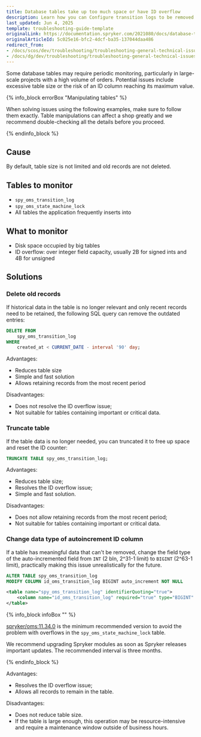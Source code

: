 ```yaml
---
title: Database tables take up too much space or have ID overflow
description: Learn how you can Configure transition logs to be removed automatically within your Spryker projects.
last_updated: Jun 4, 2025
template: troubleshooting-guide-template
originalLink: https://documentation.spryker.com/2021080/docs/database-tables-take-up-too-much-space-or-have-id-overflow
originalArticleId: 5c025e16-bfc2-4dcf-ba35-137044daa486
redirect_from:
- /docs/scos/dev/troubleshooting/troubleshooting-general-technical-issues/the-spy-oms-transition-log-table-takes-up-too-much-space.html
- /docs/dg/dev/troubleshooting/troubleshooting-general-technical-issues/the-spy-oms-transition-log-table-takes-up-too-much-space.html
---
```


Some database tables may require periodic monitoring, particularly in large-scale projects with a high volume of orders. Potential issues include excessive table size or the risk of an ID column reaching its maximum value.

{% info_block errorBox "Manipulating tables" %}

When solving issues using the following examples, make sure to follow them exactly. Table manipulations can affect a shop greatly and we recommend double-checking all the details before you proceed.

{% endinfo_block %}

## Cause

By default, table size is not limited and old records are not deleted.

## Tables to monitor

- `spy_oms_transition_log`
- `spy_oms_state_machine_lock`
- All tables the application frequently inserts into

## What to monitor

- Disk space occupied by big tables
- ID overflow: over integer field capacity, usually 2B for signed ints and 4B for unsigned

## Solutions

### Delete old records

If historical data in the table is no longer relevant and only recent records need to be retained, the following SQL query can remove the outdated entries:

```sql
DELETE FROM
	spy_oms_transition_log
WHERE
	created_at < CURRENT_DATE - interval '90' day;
```

Advantages:

- Reduces table size
- Simple and fast solution
- Allows retaining records from the most recent period

Disadvantages:

- Does not resolve the ID overflow issue;
- Not suitable for tables containing important or critical data.

### Truncate table

If the table data is no longer needed, you can truncated it to free up space and reset the ID counter:

```sql
TRUNCATE TABLE spy_oms_transition_log;
```

Advantages:

- Reduces table size;
- Resolves the ID overflow issue;
- Simple and fast solution.

Disadvantages:

- Does not allow retaining records from the most recent period;
- Not suitable for tables containing important or critical data.

### Change data type of autoincrement ID column

If a table has meaningful data that can't be removed, change the field type of the auto-incremented field from `INT` (2 bln, 2^31-1 limit) to `BIGINT` (2^63-1 limit), practically making this issue unrealistically for the future.

```sql
ALTER TABLE spy_oms_transition_log
MODIFY COLUMN id_oms_transition_log BIGINT auto_increment NOT NULL
```

```xml
<table name="spy_oms_transition_log" identifierQuoting="true">
    <column name="id_oms_transition_log" required="true" type="BIGINT" autoIncrement="true" primaryKey="true"/>
</table>
```

{% info_block infoBox "" %}

[spryker/oms:11.34.0](https://github.com/spryker/oms/releases/tag/11.34.0) is the minimum recommended version to avoid the problem with overflows in the `spy_oms_state_machine_lock` table.

We recommend upgrading Spryker modules as soon as Spryker releases important updates. The recommended interval is three months.

{% endinfo_block %}

Advantages:

- Resolves the ID overflow issue;
- Allows all records to remain in the table.

Disadvantages:

- Does not reduce table size.
- If the table is large enough, this operation may be resource-intensive and require a maintenance window outside of business hours.



























